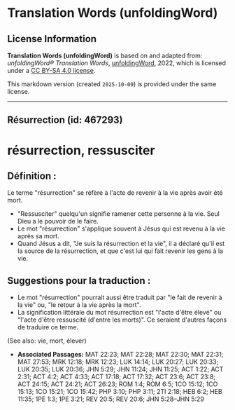 # Translation Words (unfoldingWord)

## License Information

**Translation Words (unfoldingWord)** is based on and adapted from: _unfoldingWord® Translation Words_, [unfoldingWord](https://unfoldingword.org/utw), 2022, which is licensed under a [CC BY-SA 4.0 license](https://creativecommons.org/licenses/by-sa/4.0/legalcode.en).

This markdown version (created `2025-10-09`) is provided under the same license.



--------------------------------

## Résurrection (id: 467293)

résurrection, ressusciter
=========================

Définition :
------------

Le terme "résurrection" se réfère à l'acte de revenir à la vie après avoir été mort.

* "Ressusciter" quelqu'un signifie ramener cette personne à la vie. Seul Dieu a le pouvoir de le faire.
* Le mot "résurrection" s'applique souvent à Jésus qui est revenu à la vie après sa mort.
* Quand Jésus a dit, "Je suis la résurrection et la vie", il a déclaré qu'il est la source de la résurrection, et que c'est lui qui fait revenir les gens à la vie.

Suggestions pour la traduction :
--------------------------------

* Le mot "résurrection" pourrait aussi être traduit par "le fait de revenir à la vie" ou, "le retour à la vie après la mort".
* La signification littérale du mot résurrection est "l'acte d'être élevé" ou "l'acte d'être ressuscité (d'entre les morts)". Ce seraient d'autres façons de traduire ce terme.

(See also: vie, mort, élever)

* **Associated Passages:** MAT 22:23; MAT 22:28; MAT 22:30; MAT 22:31; MAT 27:53; MRK 12:18; MRK 12:23; LUK 14:14; LUK 20:27; LUK 20:33; LUK 20:35; LUK 20:36; JHN 5:29; JHN 11:24; JHN 11:25; ACT 1:22; ACT 2:31; ACT 4:2; ACT 4:33; ACT 17:18; ACT 17:32; ACT 23:6; ACT 23:8; ACT 24:15; ACT 24:21; ACT 26:23; ROM 1:4; ROM 6:5; 1CO 15:12; 1CO 15:13; 1CO 15:21; 1CO 15:42; PHP 3:10; PHP 3:11; 2TI 2:18; HEB 6:2; HEB 11:35; 1PE 1:3; 1PE 3:21; REV 20:5; REV 20:6; JHN 5:28–JHN 5:29

